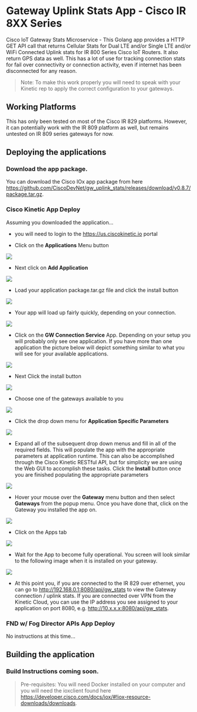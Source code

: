 # Gateway Uplink Stats App - Cisco IR 8XX Series 

Cisco IoT Gateway Stats Microservice - This Golang app provides a HTTP GET API call that returns Cellular Stats for Dual LTE and/or Single LTE and/or WiFi Connected Uplink stats for IR 800 Series Cisco IoT Routers.  It also return GPS data as well. This has a lot of use for tracking connection stats for fail over connectivity or connection activity, even if internet has been disconnected for any reason.

> Note: To make this work properly you will need to speak with your Kinetic rep to apply the correct configuration to your gateways.

## Working Platforms

This has only been tested on most of the Cisco IR 829 platforms.  However, it can potentially work with the IR 809 platform as well, but remains untested on IR 809 series gateways for now.

## Deploying the applications

### Download the app package.
You can download the Cisco IOx app package from here https://github.com/CiscoDevNet/gw_uplink_stats/releases/download/v0.8.7/package.tar.gz.

### Cisco Kinetic App Deploy
Assuming you downloaded the application... 

* you will need to login to the https://us.ciscokinetic.io portal

* Click on the **Applications** Menu button

![](images/apps.png)

* Next click on **Add Application**

![](images/add-app.png)

* Load your application package.tar.gz file and click the install button

![](images/app-load.png)

* Your app will load up fairly quickly, depending on your connection.

![](images/app-progress.png)

* Click on the **GW Connection Service** App.  Depending on your setup you will probably only see one application.  If you have more than one application the picture below will depict something similar to what you will see for your available applications.

![](images/app-click.png)

* Next Click the install button

![](images/app-install.png)

* Choose one of the gateways available to you

![](images/app-gateway.png)

* Click the drop down menu for **Application Specific Parameters**

![](images/app-dropdown.png)

* Expand all of the subsequent drop down menus and fill in all of the required fields.  This will populate the app with the appropriate parameters at application runtime. This can also be accomplished through the Cisco Kinetic RESTful API, but for simplicity we are using the Web GUI to accomplish these tasks.  Click the **Install** button once you are finished populating the appropriate parameters

![](images/app-param-fields.png)

* Hover your mouse over the **Gateway** menu button and then select **Gateways** from the popup menu.  Once you have done that, click on the Gateway you installed the app on.

![](images/gateways.png)

* Click on the Apps tab

![](images/gateway-apps.png)

* Wait for the App to become fully operational.  You screen will look similar to the following image when it is installed on your gateway.

![](images/gateway-app-fine.png)

* At this point you, if you are connected to the IR 829 over ethernet, you can go to http://192.168.0.1:8080/api/gw_stats to view the Gateway connection / uplink stats.  If you are connected over VPN from the Kinetic Cloud, you can use the IP address you see assigned to your application on port 8080, e.g. http://10.x.x.x:8080/api/gw_stats.

### FND w/ Fog Director APIs App Deploy

No instructions at this time...

## Building the application

### Build Instructions coming soon.

> Pre-requisites: You will need Docker installed on your computer and you will need the ioxclient found here https://developer.cisco.com/docs/iox/#!iox-resource-downloads/downloads.


